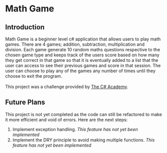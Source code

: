 # Math Game
## Introduction
Math Game is a beginner level c# application that allows users to play math games. There are 4 games; addition, subtraction, multiplication and division. Each game generate 10 random maths questions respective to the chosen game type and keeps track of 
the users score based on how many they get correct in that game so that it is eventually added to a list that the user can access to see their previous games and score in that session. The user can choose to play any of the games any number of times
until they choose to exit the program. <br><br>
This project was a challenge provided by [The C# Academy](https://www.thecsharpacademy.com/).
## Future Plans
This project is not yet completed as the code can still be refactored to make it more efficient and void of errors. Here are the next steps:
1. Implement exception handling.
*This feature has not yet been implemented*
2. Implement the DRY principle to avoid making multiple functions.
*This feature has not yet been implemented*
